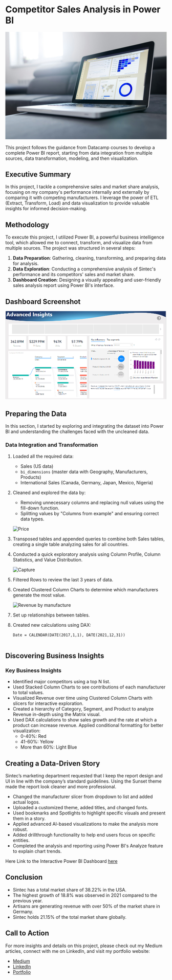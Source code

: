 # Competitor Sales Analysis in Power BI

![](https://github.com/yanny-alt/Competitor-Sales-Analysis-in-Power-BI/blob/main/Images/Competitor%20Sales%20Analysis.jpg)

This project follows the guidance from Datacamp courses to develop a complete Power BI report, starting from data integration from multiple sources, data transformation, modeling, and then visualization.

## Executive Summary

In this project, I tackle a comprehensive sales and market share analysis, focusing on my company's performance internally and externally by comparing it with competing manufacturers. I leverage the power of ETL (Extract, Transform, Load) and data visualization to provide valuable insights for informed decision-making.

## Methodology

To execute this project, I utilized Power BI, a powerful business intelligence tool, which allowed me to connect, transform, and visualize data from multiple sources. The project was structured in several steps:

1. **Data Preparation**: Gathering, cleaning, transforming, and preparing data for analysis.
2. **Data Exploration**: Conducting a comprehensive analysis of Sintec's performance and its competitors' sales and market share.
3. **Dashboard Creation**: Designing a visually appealing and user-friendly sales analysis report using Power BI's interface.

## Dashboard Screenshot

![](https://github.com/yanny-alt/Competitor-Sales-Analysis-in-Power-BI/blob/main/Images/Competitor%20Sales%20Insights%20Dashboard.png)

## Preparing the Data

In this section, I started by exploring and integrating the dataset into Power BI and understanding the challenges faced with the uncleaned data.

### Data Integration and Transformation

1. Loaded all the required data:
   - Sales (US data)
   - `bi_dimensions` (master data with Geography, Manufacturers, Products)
   - International Sales (Canada, Germany, Japan, Mexico, Nigeria)

2. Cleaned and explored the data by:
   - Removing unnecessary columns and replacing null values using the fill-down function.
   - Splitting values by "Columns from example" and ensuring correct data types.

   ![Price](https://user-images.githubusercontent.com/105278875/205037129-07031276-e38d-4cc5-95e0-10b117cb2064.PNG)

3. Transposed tables and appended queries to combine both Sales tables, creating a single table analyzing sales for all countries.

4. Conducted a quick exploratory analysis using Column Profile, Column Statistics, and Value Distribution.

   ![Capture](https://user-images.githubusercontent.com/105278875/205038573-c0ddc014-7629-4e80-9a07-a0579fce2e08.PNG)

5. Filtered Rows to review the last 3 years of data.
6. Created Clustered Column Charts to determine which manufacturers generate the most value.

   ![Revenue by manufacture](https://user-images.githubusercontent.com/105278875/205039032-da27dc2f-b099-4f87-8ae6-baf60ef93742.PNG)

7. Set up relationships between tables.
8. Created new calculations using DAX:

   ```DAX
   Date = CALENDAR(DATE(2017,1,1), DATE(2021,12,31))


## Discovering Business Insights

### Key Business Insights

- Identified major competitors using a top N list.
- Used Stacked Column Charts to see contributions of each manufacturer to total values.
- Visualized Revenue over time using Clustered Column Charts with slicers for interactive exploration.
- Created a hierarchy of Category, Segment, and Product to analyze Revenue in-depth using the Matrix visual.
- Used DAX calculations to show sales growth and the rate at which a product can increase revenue. Applied conditional formatting for better visualization:
  - 0-40%: Red
  - 41-60%: Yellow
  - More than 60%: Light Blue

## Creating a Data-Driven Story

Sintec’s marketing department requested that I keep the report design and UI in line with the company’s standard guidelines. Using the Sunset theme made the report look cleaner and more professional.

- Changed the manufacturer slicer from dropdown to list and added actual logos.
- Uploaded a customized theme, added titles, and changed fonts.
- Used bookmarks and Spotlights to highlight specific visuals and present them in a story.
- Applied advanced AI-based visualizations to make the analysis more robust.
- Added drillthrough functionality to help end users focus on specific entities.
- Completed the analysis and reporting using Power BI's Analyze feature to explain chart trends.

 Here Link to the Interactive Power BI Dashboard [here]( https://app.powerbi.com/view?r=eyJrIjoiNTYzYWE5OTYtYWQ1Zi00N2MxLWE5YmUtMDI4MzJlMjFmMjgwIiwidCI6IjQ5MWM2ZTNhLTA3MjItNDhmMi1iMDFhLWFhMzliODc0MGYxNiJ9)

## Conclusion

- Sintec has a total market share of 38.22% in the USA.
- The highest growth of 18.8% was observed in 2021 compared to the previous year.
- Artisans are generating revenue with over 50% of the market share in Germany.
- Sintec holds 21.15% of the total market share globally.

## Call to Action

For more insights and details on this project, please check out my Medium articles, connect with me on LinkedIn, and visit my portfolio website:

- [Medium](https://medium.com/@yourusername)
- [LinkedIn](https://linkedin.com/in/yourusername)
- [Portfolio](https://yourportfolio.com)
